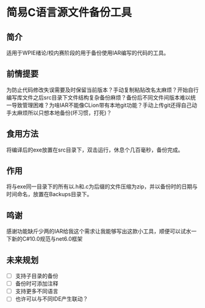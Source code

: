 # 简易C语言源文件备份工具

## 简介
适用于WPIE绪论/校内赛阶段的用于备份使用IAR编写的代码的工具。

## 前情提要
为防止代码修改失误需要及时保留当前版本？手动复制粘贴改名太麻烦？开始自行编写库文件之后src目录下文件结构复杂备份麻烦？备份后不同文件间版本难以统一导致管理困难？为啥IAR不能像CLion带有本地git功能？手动上传git还得自己动手太麻烦所以只想本地备份(坏习惯，打死)？

## 食用方法
将编译后的exe放置在src目录下，双击运行，休息个几百毫秒，备份完成。

## 作用
将与exe同一目录下的所有以.h和.c为后缀的文件压缩为zip，并以备份时的日期与时间命名，放置在Backups目录下。

## 鸣谢
感谢功能缺斤少两的IAR给我这个需求让我能够写出这款小工具，顺便可以试水一下新的C#10.0规范与net6.0框架

## 未来规划
 - [ ] 支持子目录的备份
 - [ ] 备份时可添加注释
 - [ ] 支持更多不同语言
 - [ ] 也许可以与不同IDE产生联动？